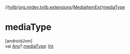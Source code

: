 //[tvlib](../../../index.md)/[org.mjdev.tvlib.extensions](../index.md)/[MediaItemExt](index.md)/[mediaType](media-type.md)

# mediaType

[androidJvm]\
val [Any](https://kotlinlang.org/api/latest/jvm/stdlib/kotlin/-any/index.html)?.[mediaType](media-type.md): [Int](https://kotlinlang.org/api/latest/jvm/stdlib/kotlin/-int/index.html)
